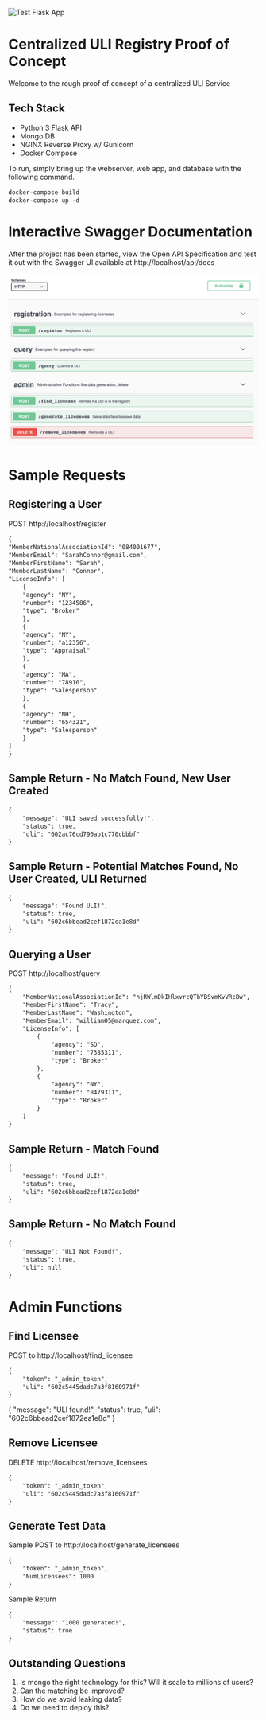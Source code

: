![Test Flask App](https://github.com/RESOStandards/uli-prototype/workflows/Test%20Flask%20App/badge.svg)

# Centralized ULI Registry Proof of Concept
Welcome to the rough proof of concept of a centralized ULI Service


## Tech Stack
* Python 3 Flask API 
* Mongo DB
* NGINX Reverse Proxy w/ Gunicorn
* Docker Compose


To run, simply bring up the webserver, web app,  and database with the following command.

    docker-compose build
    docker-compose up -d

# Interactive Swagger Documentation
After the project has been started, view the Open API Specification and test it out with the Swagger UI available at http://localhost/api/docs

![Swagger-UI](/app/static/swagger-screenshot.png?raw=true "Optional Title")
# Sample Requests
## Registering a User

POST http://localhost/register 

    {
    "MemberNationalAssociationId": "084001677",
    "MemberEmail": "SarahConnor@gmail.com",
    "MemberFirstName": "Sarah",
    "MemberLastName": "Connor",
    "LicenseInfo": [
        {
        "agency": "NY",
        "number": "1234586",
        "type": "Broker"
        },
        {
        "agency": "NY",
        "number": "a12356",
        "type": "Appraisal"
        },
        {
        "agency": "MA",
        "number": "78910",
        "type": "Salesperson"
        },
        {
        "agency": "NH",
        "number": "654321",
        "type": "Salesperson"
        }
    ]
    }
## Sample Return - No Match Found, New User Created
    {
        "message": "ULI saved successfully!",
        "status": true,
        "uli": "602ac76cd790ab1c770cbbbf"
    }
## Sample Return - Potential Matches Found, No User Created, ULI Returned
    {
        "message": "Found ULI!",
        "status": true,
        "uli": "602c6bbead2cef1872ea1e8d"
    }
## Querying a User
POST http://localhost/query

    {
        "MemberNationalAssociationId": "hjRWlmDkIHlxvrcQTbYBSvmKvVRcBw",
        "MemberFirstName": "Tracy",
        "MemberLastName": "Washington",
        "MemberEmail": "william05@marquez.com",
        "LicenseInfo": [
            {
                "agency": "SD",
                "number": "7385311",
                "type": "Broker"
            },
            {
                "agency": "NY",
                "number": "8479311",
                "type": "Broker"
            }
        ]
    }
## Sample Return - Match Found
    {
        "message": "Found ULI!",
        "status": true,
        "uli": "602c6bbead2cef1872ea1e8d"
    }

## Sample Return - No Match Found
    {
        "message": "ULI Not Found!",
        "status": true,
        "uli": null
    }

# Admin Functions
## Find Licensee

POST to http://localhost/find_licensee

    {
        "token": "_admin_token",
        "uli": "602c5445dadc7a3f8160971f"
    }


{
    "message": "ULI found!",
    "status": true,
    "uli": "602c6bbead2cef1872ea1e8d"
}
## Remove Licensee
DELETE http://localhost/remove_licensees

    {
        "token": "_admin_token",
        "uli": "602c5445dadc7a3f8160971f"
    }

## Generate Test Data 
Sample POST to http://localhost/generate_licensees

    {   
        "token": "_admin_token",
        "NumLicensees": 1000
    }

Sample Return

    {
        "message": "1000 generated!",
        "status": true
    }
## Outstanding Questions

1) Is mongo the right technology for this? Will it scale to millions of users?
2) Can the matching be improved? 
3) How do we avoid leaking data?
4) Do we need to deploy this?
